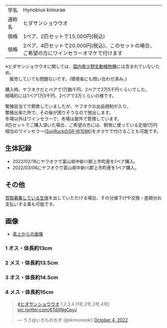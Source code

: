 |||
|:-|:-|
| 学名 | Hynobius kimurae |
| 通称名 | ヒダサンショウウオ |
| 価格 | 1ペア、2匹セットで15,000円(税込) |
| 価格 | 2ペア、4匹セットで20,000円(税込)、このセットの場合、ご希望の方にワインセラーオマケで付けます |

※ヒダサンショウウオに関しては、[国内希少野生動植物種](https://www.env.go.jp/nature/kisho/domestic/list.html)には含まれていないため、  
　販売していても問題ないです。(環境省にも問い合わせ済み。)

購入時、ヤフオクだとペアで1万数千円、2ペアで2万5千円くらいでした。  
相場的には1ペア1万5千円、2ペアで3万くらいの様です。

繁殖目当てで飼育していましたが、ヤフオクの出品規制が入り、  
繁殖出来た所で、その後が困りそうなので放出します。  
冬場以外はワインセラーで、冬場は屋外で管理しています。  
4匹セットでご購入頂いた場合、ご希望の方には、飼育に使っている定価1万円相当のワインセラー([SunRuckのSR-W108K](https://www.sunruck.com/wp/wp-content/uploads/2019/07/sr-w208k-manual-n.pdf))をオマケで付けることも可能です。

## 生体記録

* 2022/02/18にヤフオクで富山県中新川郡上市町産を1ペア購入。
* 2022/03/06にヤフオクで富山県中新川郡上市町産を1ペア購入。

## その他

[買取募集している生体](/shopping/purchase-price-list)を出していただける場合、その分値下げや交換・差額分お支払いする事も可能です。

## 画像

* [真上からの画像]({{site.baseurl}}/assets/img/shopping/creatures/hynobius-kimurae/0/overhead_1234.jpeg)

### 1 オス・体長約13cm
### 2 メス・体長約13.5cm
### 3 オス・体長約14.5cm
### 4 メス・体長約15cm

<blockquote class="twitter-tweet"><p lang="zh" dir="ltr"><a href="https://twitter.com/hashtag/%E3%83%92%E3%83%80%E3%82%B5%E3%83%B3%E3%82%B7%E3%83%A7%E3%82%A6%E3%82%A6%E3%82%AA?src=hash&amp;ref_src=twsrc%5Etfw">#ヒダサンショウウオ</a> 1,2,3,4 (1号,2号,3号,4号) <a href="https://t.co/6TdXNgCpyJ">pic.twitter.com/6TdXNgCpyJ</a></p>&mdash; うさ@いきものおき (@ikimonooki) <a href="https://twitter.com/ikimonooki/status/1577428480194928640?ref_src=twsrc%5Etfw">October 4, 2022</a></blockquote> <script async src="https://platform.twitter.com/widgets.js" charset="utf-8"></script>
